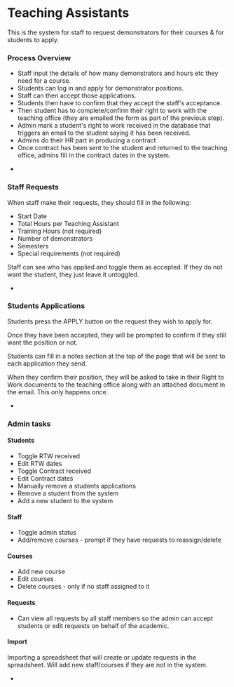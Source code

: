 # Teaching Assistants

This is the system for staff to request demonstrators for their courses & for students to apply.

### Process Overview

* Staff input the details of how many demonstrators and hours etc they need for a course.
* Students can log in and apply for demonstrator positions.
* Staff can then accept those applications.
* Students then have to confirm that they accept the staff's acceptance.
* Then student has to complete/confirm their right to work with the teaching office (they are emailed the form as part of the previous step).
* Admin mark a student's right to work received in the database that triggers an email to the student saying it has been received.
* Admins do their HR part in producing a contract
* Once contract has been sent to the student and returned to the teaching office, admins fill in the contract dates in the system.

-

### Staff Requests

When staff make their requests, they should fill in the following:

* Start Date
* Total Hours per Teaching Assistant
* Training Hours (not required)
* Number of demonstrators
* Semesters
* Special requirements (not required)

Staff can see who has applied and toggle them as accepted. If they do not want the student, they just leave it untoggled.

-

### Students Applications

Students press the APPLY button on the request they wish to apply for.

Once they have been accepted, they will be prompted to confirm if they still want the position or not.

Students can fill in a notes section at the top of the page that will be sent to each application they send.

When they confirm their position, they will be asked to take in their Right to Work documents to the teaching office along with an attached document in the email. This only happens once.

-

### Admin tasks
#### Students

* Toggle RTW received
* Edit RTW dates
* Toggle Contract received
* Edit Contract dates
* Manually remove a students applications
* Remove a student from the system
* Add a new student to the system

#### Staff

* Toggle admin status
* Add/remove courses - prompt if they have requests to reassign/delete

#### Courses

* Add new course
* Edit courses
* Delete courses - only if no staff assigned to it


#### Requests

* Can view all requests by all staff members so the admin can accept students or edit requests on behalf of the academic.

#### Import

Importing a spreadsheet that will create or update requests in the spreadsheet. Will add new staff/courses if they are not in the system.

-